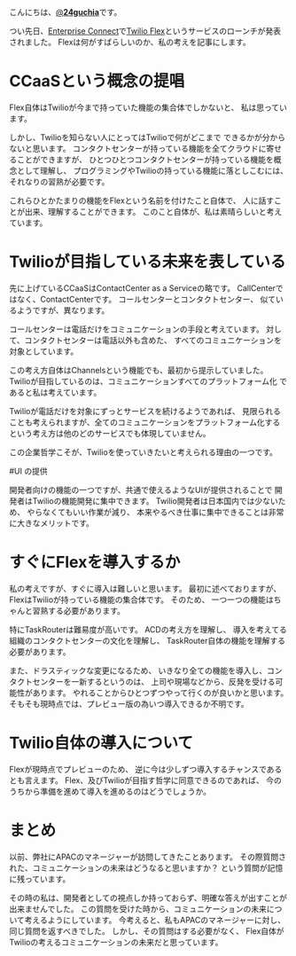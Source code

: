 こんにちは、[@**24guchia**](https://twitter.com/24guchia)です。

つい先日、[Enterprise Connect](https://www.enterpriseconnect.com/)で[Twilio Flex](https://www.twilio.com/flex)というサービスのローンチが発表されました。
Flexは何がすばらしいのか、私の考えを記事にします。

# CCaaSという概念の提唱

Flex自体はTwilioが今まで持っていた機能の集合体でしかないと、
私は思っています。

しかし、Twilioを知らない人にとってはTwilioで何がどこまで
できるかが分からないと思います。
コンタクトセンターが持っている機能を全てクラウドに寄せることができますが、
ひとつひとつコンタクトセンターが持っている機能を概念として理解し、
プログラミングやTwilioの持っている機能に落としこむには、
それなりの習熟が必要です。

これらひとかたまりの機能をFlexという名前を付けたこと自体で、
人に話すことが出来、理解することができます。
このこと自体が、私は素晴らしいと考えています。

# Twilioが目指している未来を表している

先に上げているCCaaSはContactCenter as a Serviceの略です。
CallCenterではなく、ContactCenterです。
コールセンターとコンタクトセンター、
似ているようですが、異なります。

コールセンターは電話だけをコミュニケーションの手段と考えています。
対して、コンタクトセンターは電話以外も含めた、
すべてのコミュニケーションを対象としています。

この考え方自体はChannelsという機能でも、最初から提示していました。
Twilioが目指しているのは、コミュニケーションすべてのプラットフォーム化
であると私は考えています。 

Twilioが電話だけを対象にずっとサービスを続けるようであれば、
見限られることも考えられますが、全てのコミュニケーションをプラットフォーム化する
という考え方は他のどのサービスでも体現していません。

この企業哲学こそが、Twilioを使っていきたいと考えられる理由の一つです。

#UI の提供

開発者向けの機能の一つですが、共通で使えるようなUIが提供されることで
開発者はTwilioの機能開発に集中できます。
Twilio開発者は日本国内では少ないため、
やらなくてもいい作業が減り、
本来やるべき仕事に集中できることは非常に大きなメリットです。

# すぐにFlexを導入するか

私の考えですが、すぐに導入は難しいと思います。
最初に述べておりますが、FlexはTwilioが持っている機能の集合体です。
そのため、 一つ一つの機能はちゃんと習熟する必要があります。

特にTaskRouterは難易度が高いです。
ACDの考え方を理解し、
導入を考えてる組織のコンタクトセンターの文化を理解し、
TaskRouter自体の機能を理解する必要があります。

また、ドラスティックな変更になるため、
いきなり全ての機能を導入し、コンタクトセンターを一新するというのは、
上司や現場などから、反発を受ける可能性があります。
やれることからひとつずつやって行くのが良いかと思います。 
そもそも現時点では、プレビュー版の為いつ導入できるか不明です。

# Twilio自体の導入について

Flexが現時点でプレビューのため、
逆に今は少しずつ導入するチャンスであるとも言えます。
Flex、及びTwilioが目指す哲学に同意できるのであれば、
今のうちから準備を進めて導入を進めるのはどうでしょうか。 

# まとめ

以前、弊社にAPACのマネージャーが訪問してきたことあります。
その際質問された、コミュニケーションの未来はどうなると思いますか？
という質問が記憶に残っています。

その時の私は、開発者としての視点しか持っておらず、明確な答えが出すことが出来ませんでした。
この質問を受けた時から、コミュニケーションの未来について考えるようにしています。
今考えると、私もAPACのマネージャーに対し、同じ質問を返すべきでした。
しかし、その質問はする必要がなく、
Flex自体がTwilioの考えるコミュニケーションの未来だと思っています。 


